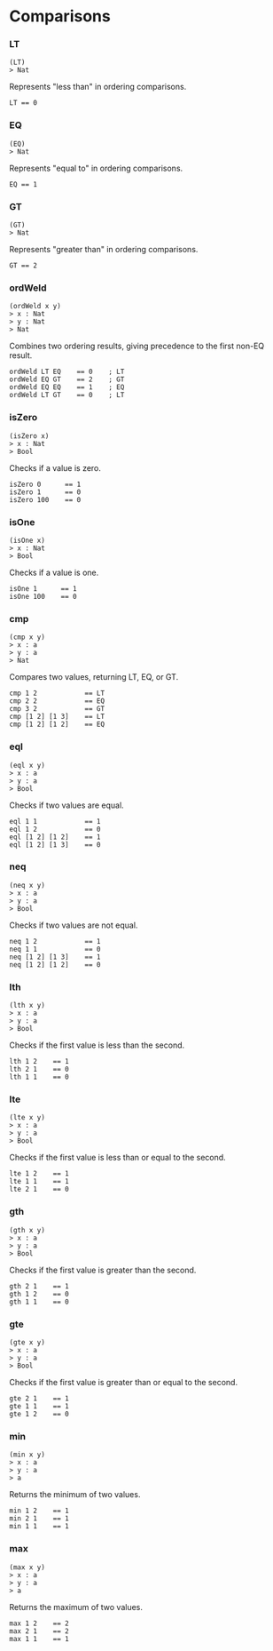 # Comparisons

### LT
```
(LT)
> Nat
```

Represents "less than" in ordering comparisons.

```sire
LT == 0
```

### EQ

```
(EQ)
> Nat
```

Represents "equal to" in ordering comparisons.

```sire
EQ == 1
```

### GT

```
(GT)
> Nat
```

Represents "greater than" in ordering comparisons.

```sire
GT == 2
```

### ordWeld

```
(ordWeld x y)
> x : Nat
> y : Nat
> Nat
```

Combines two ordering results, giving precedence to the first non-EQ result.

```sire
ordWeld LT EQ    == 0    ; LT
ordWeld EQ GT    == 2    ; GT
ordWeld EQ EQ    == 1    ; EQ
ordWeld LT GT    == 0    ; LT
```

### isZero

```
(isZero x)
> x : Nat
> Bool
```

Checks if a value is zero.

```sire
isZero 0      == 1
isZero 1      == 0
isZero 100    == 0
```

### isOne

```
(isOne x)
> x : Nat
> Bool
```

Checks if a value is one.

```sire
isOne 1      == 1
isOne 100    == 0
```

### cmp

```
(cmp x y)
> x : a
> y : a
> Nat
```

Compares two values, returning LT, EQ, or GT.

```sire
cmp 1 2            == LT
cmp 2 2            == EQ
cmp 3 2            == GT
cmp [1 2] [1 3]    == LT
cmp [1 2] [1 2]    == EQ
```

### eql

```
(eql x y)
> x : a
> y : a
> Bool
```

Checks if two values are equal.

```sire
eql 1 1            == 1
eql 1 2            == 0
eql [1 2] [1 2]    == 1
eql [1 2] [1 3]    == 0
```

### neq

```
(neq x y)
> x : a
> y : a
> Bool
```

Checks if two values are not equal.

```sire
neq 1 2            == 1
neq 1 1            == 0
neq [1 2] [1 3]    == 1
neq [1 2] [1 2]    == 0
```

### lth

```
(lth x y)
> x : a
> y : a
> Bool
```

Checks if the first value is less than the second.

```sire
lth 1 2    == 1
lth 2 1    == 0
lth 1 1    == 0
```

### lte

```
(lte x y)
> x : a
> y : a
> Bool
```

Checks if the first value is less than or equal to the second.

```sire
lte 1 2    == 1
lte 1 1    == 1
lte 2 1    == 0
```

### gth

```
(gth x y)
> x : a
> y : a
> Bool
```

Checks if the first value is greater than the second.

```sire
gth 2 1    == 1
gth 1 2    == 0
gth 1 1    == 0
```

### gte

```
(gte x y)
> x : a
> y : a
> Bool
```

Checks if the first value is greater than or equal to the second.

```sire
gte 2 1    == 1
gte 1 1    == 1
gte 1 2    == 0
```

### min

```
(min x y)
> x : a
> y : a
> a
```

Returns the minimum of two values.

```sire
min 1 2    == 1
min 2 1    == 1
min 1 1    == 1
```

### max

```
(max x y)
> x : a
> y : a
> a
```

Returns the maximum of two values.

```sire
max 1 2    == 2
max 2 1    == 2
max 1 1    == 1
```
